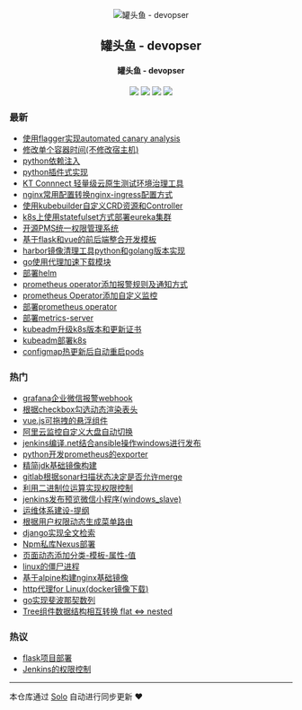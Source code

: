 <p align="center"><img alt="罐头鱼 - devopser" src="https://static.b3log.org/images/brand/solo-32.png"></p><h2 align="center">
罐头鱼 - devopser
</h2>

<h4 align="center">罐头鱼 - devopser</h4>
<p align="center"><a title="罐头鱼 - devopser" target="_blank" href="https://github.com/fish2018/solo-blog"><img src="https://img.shields.io/github/last-commit/fish2018/solo-blog.svg?style=flat-square&color=FF9900"></a>
<a title="GitHub repo size in bytes" target="_blank" href="https://github.com/fish2018/solo-blog"><img src="https://img.shields.io/github/repo-size/fish2018/solo-blog.svg?style=flat-square"></a>
<a title="Solo Version" target="_blank" href="https://github.com/b3log/solo/releases"><img src="https://img.shields.io/badge/solo-3.6.4-f1e05a.svg?style=flat-square&color=blueviolet"></a>
<a title="Hits" target="_blank" href="https://github.com/b3log/hits"><img src="https://hits.b3log.org/fish2018/solo-blog.svg"></a></p>

### 最新

* [使用flagger实现automated canary analysis](http://www.devopser.org/articles/2019/11/18/1574058149126.html)
* [修改单个容器时间(不修改宿主机)](http://www.devopser.org/articles/2019/11/09/1573295897199.html)
* [python依赖注入](http://www.devopser.org/articles/2019/11/08/1573205516122.html)
* [python插件式实现](http://www.devopser.org/articles/2019/11/08/1573179335967.html)
* [KT Connnect 轻量级云原生测试环境治理工具](http://www.devopser.org/articles/2019/11/07/1573119441658.html)
* [nginx常用配置转换nginx-ingress配置方式](http://www.devopser.org/articles/2019/11/06/1573006159751.html)
* [使用kubebuilder自定义CRD资源和Controller](http://www.devopser.org/articles/2019/11/04/1572870267705.html)
* [k8s上使用statefulset方式部署eureka集群](http://www.devopser.org/articles/2019/10/24/1571897252380.html)
* [开源PMS统一权限管理系统](http://www.devopser.org/articles/2019/09/05/1567663209232.html)
* [基于flask和vue的前后端整合开发模板](http://www.devopser.org/articles/2019/09/04/1567568399976.html)
* [harbor镜像清理工具python和golang版本实现](http://www.devopser.org/articles/2019/09/04/1567560343455.html)
* [go使用代理加速下载模块](http://www.devopser.org/articles/2019/08/23/1566573161661.html)
* [部署helm](http://www.devopser.org/articles/2019/08/21/1566380090235.html)
* [prometheus operator添加报警规则及通知方式](http://www.devopser.org/articles/2019/08/21/1566379859249.html)
* [prometheus Operator添加自定义监控](http://www.devopser.org/articles/2019/08/21/1566379625905.html)
* [部署prometheus operator](http://www.devopser.org/articles/2019/08/21/1566379321385.html)
* [部署metrics-server](http://www.devopser.org/articles/2019/08/21/1566377840811.html)
* [kubeadm升级k8s版本和更新证书](http://www.devopser.org/articles/2019/08/21/1566377607823.html)
* [kubeadm部署k8s](http://www.devopser.org/articles/2019/08/21/1566377498876.html)
* [configmap热更新后自动重启pods](http://www.devopser.org/articles/2019/08/21/1566372571579.html)

### 热门

* [grafana企业微信报警webhook](http://www.devopser.org/articles/2019/04/24/1556064883572.html)
* [根据checkbox勾选动态渲染表头](http://www.devopser.org/articles/2019/04/29/1556527529497.html)
* [vue.js可拖拽的悬浮组件](http://www.devopser.org/articles/2019/04/26/1556265313871.html)
* [阿里云监控自定义大盘自动切换](http://www.devopser.org/articles/2019/06/12/1560331622380.html)
* [jenkins编译.net结合ansible操作windows进行发布](http://www.devopser.org/articles/2019/07/26/1564120107776.html)
* [python开发prometheus的exporter](http://www.devopser.org/articles/2019/04/25/1556165075790.html)
* [精简jdk基础镜像构建](http://www.devopser.org/articles/2019/07/05/1562311415579.html)
* [gitlab根据sonar扫描状态决定是否允许merge](http://www.devopser.org/articles/2019/08/06/1565067746414.html)
* [利用二进制位运算实现权限控制](http://www.devopser.org/articles/2019/04/24/1556061973923.html)
* [jenkins发布预览微信小程序(windows_slave)](http://www.devopser.org/articles/2019/05/31/1559285817839.html)
* [运维体系建设-提纲](http://www.devopser.org/articles/2019/04/21/1555850522941.html)
* [根据用户权限动态生成菜单路由](http://www.devopser.org/articles/2019/04/29/1556524856420.html)
* [django实现全文检索](http://www.devopser.org/articles/2019/04/24/1556059669181.html)
* [Npm私库Nexus部署](http://www.devopser.org/articles/2019/04/29/1556522434049.html)
* [页面动态添加分类-模板-属性-值](http://www.devopser.org/articles/2019/05/02/1556764621087.html)
* [linux的僵尸进程](http://www.devopser.org/articles/2019/06/04/1559617932598.html)
* [基于alpine构建nginx基础镜像](http://www.devopser.org/articles/2019/08/19/1566219885524.html)
* [http代理for Linux(docker镜像下载)](http://www.devopser.org/articles/2019/05/07/1557236887856.html)
* [go实现斐波那契数列](http://www.devopser.org/articles/2019/06/16/1560658242103.html)
* [Tree组件数据结构相互转换 flat <=> nested](http://www.devopser.org/articles/2019/04/29/1556524023536.html)

### 热议

* [flask项目部署](http://www.devopser.org/articles/2019/04/29/1556521137375.html)
* [Jenkins的权限控制](http://www.devopser.org/articles/2019/04/29/1556521657416.html)

---

本仓库通过 [Solo](https://github.com/b3log/solo) 自动进行同步更新 ❤️ 